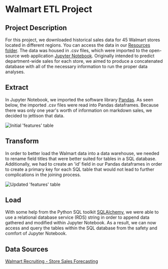 # Walmart ETL Project

## Project Description

For this project, we downloaded historical sales data for 45 Walmart stores located in different regions. You can access the data in our [Resources folder](Resources).
The data was housed in .csv files, which were imported to the open-source web application [Jupyter Notebook](https://jupyter.org "Jupyter Homepage"). Originally intended to predict department-wide sales for each store, we aimed to produce a concatenated database with all of the necessary information to run the proper data analyses.

## Extract
In Jupyter Notebook, we imported the software library [Pandas](https://pandas.pydata.org "What is Pandas?").
As seen below, the imported .csv files were read into Pandas dataframes. Because there was only one year's worth of information on markdown sales, we decided to jettison that data.

![Initial 'features' table](https://github.com/jbizzlefoshizzle/Walmart_ETL/blob/master/Images/initial_features_import.png "Initial import of 'features' data")

## Transform

In order to better load the Walmart data into a data warehouse, we needed to rename field titles that were better suited for tables in a SQL database. Additionally, we had to create an 'id' field in our Pandas dataframes in order to create a primary key for each SQL table that would not lead to further complications in the joining process.


![Updated 'features' table](https://github.com/jbizzlefoshizzle/Walmart_ETL/blob/master/Images/updated_features.png "Updated 'features' data")

## Load

With some help from the Python SQL toolkit [SQLAlchemy](https://www.sqlalchemy.org "What is SQLAlchemy?"), we were able to use a relational database service (RDS) string in order to append data gathered and modified within Jupyter Notebook.
As a result, we can now access and query the tables within the SQL database from the safety and comfort of Jupyter Notebook.

## Data Sources

[Walmart Recruiting - Store Sales Forecasting](https://www.kaggle.com/c/walmart-recruiting-store-sales-forecasting/data "csv data files")
